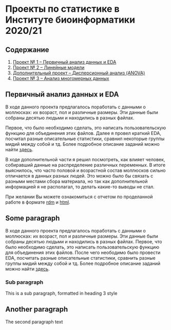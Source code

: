 # Проекты по статистике в Институте биоинформатики 2020/21



## Содержание
1. [Проект № 1 &ndash; Первичный анализ данных и EDA](#eda)
2. [Проект № 2 &ndash; Линейные модели](#lm)
3. [Дополнительный проект &ndash; Дисперсионный анализ (ANOVA)](#anova)
3. [Проект № 3 &ndash; Анализ многомерных данных](#mouse)

## Первичный анализ данных и EDA <a name="eda"></a>

В ходе данного проекта предлагалось поработать с данными о моллюсках: их возраст, пол и различные размеры. Эти данные были собраны десятью людьми и находились в разных файлах.

Первое, что было необходимо сделать, это написать пользовательскую функцию для объединения этих файлов. Далее я провел краткий EDA, посчитал разные описательные статистики, сравнил некоторые группы мидий между собой и тд. Более подробное описание заданий можно найти [здесь](https://github.com/danon6868/BI_Stat_2020/blob/main/project_eda/Project_1.pdf). 

В ходе дополнительной части я решил посмотреть, как влияет человек, собиравший данные на распределение различных переменных. В итоге выяснилось, что часто половой и возрастной состав моллюсков сильно отличается в данных разных людей. Это можно было бы связать с разными местами сбора материала, но так как дополнительной информацией я не располагал, то делать какие-то выводы не стал. 

При желании Вы можете ознакомиться с отчетом по проделанной работе в формате [rdm](https://github.com/danon6868/BI_Stat_2020/blob/main/project_eda/project_eda.rmd) и [html](https://danon6868.github.io/BI_Stat_2020/project_eda). 

## Some paragraph <a name="lm"></a>
В ходе данного проекта предлагалось поработать с данными о моллюсках: их возраст, пол и различные размеры. Эти данные были собраны десятью людьми и находились в разных файлах. Первое, что было необходимо сделать, это написать пользовательскую функцию для объединения этих файлов. После чего неободимо было провести EDA, посчитать разные описательные статистики, сравнить разные группы мидий между собой и тд. Более подробное описание заданий можно найти  [здесь](). 

### Sub paragraph <a name="anova"></a>
This is a sub paragraph, formatted in heading 3 style

## Another paragraph <a name="mouse"></a>
The second paragraph text
